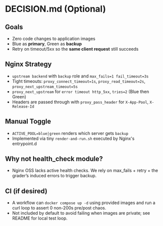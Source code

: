 # DECISION.md (Optional)

## Goals
- Zero code changes to application images
- Blue as **primary**, Green as **backup**
- Retry on timeout/5xx so the **same client request** still succeeds

## Nginx Strategy
- `upstream backend` with `backup` role and `max_fails=1 fail_timeout=3s`
- Tight timeouts: `proxy_connect_timeout=1s`, `proxy_read_timeout=2s`, `proxy_next_upstream_timeout=5s`
- `proxy_next_upstream` for `error timeout http_5xx`, `tries=2` (Blue then Green)
- Headers are passed through with `proxy_pass_header` for `X-App-Pool`, `X-Release-Id`

## Manual Toggle
- `ACTIVE_POOL=blue|green` renders which server gets `backup`
- Implemented via tiny `render-and-run.sh` executed by Nginx's entrypoint.d

## Why not health_check module?
- Nginx OSS lacks active health checks. We rely on max_fails + retry + the grader’s induced errors to trigger backup.

## CI (if desired)
- A workflow can `docker compose up -d` using provided images and run a curl loop to assert 0 non-200s pre/post chaos.
- Not included by default to avoid failing when images are private; see README for local test loop.
